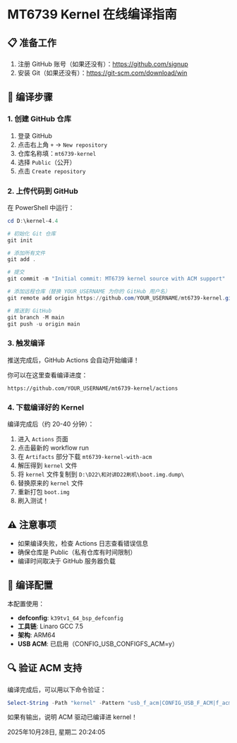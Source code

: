 # MT6739 Kernel 在线编译指南

## 📋 准备工作

1. 注册 GitHub 账号（如果还没有）：https://github.com/signup
2. 安装 Git（如果还没有）：https://git-scm.com/download/win

## 🚀 编译步骤

### 1. 创建 GitHub 仓库

1. 登录 GitHub
2. 点击右上角 `+` → `New repository`
3. 仓库名称填：`mt6739-kernel`
4. 选择 `Public`（公开）
5. 点击 `Create repository`

### 2. 上传代码到 GitHub

在 PowerShell 中运行：

```powershell
cd D:\kernel-4.4

# 初始化 Git 仓库
git init

# 添加所有文件
git add .

# 提交
git commit -m "Initial commit: MT6739 kernel source with ACM support"

# 添加远程仓库（替换 YOUR_USERNAME 为你的 GitHub 用户名）
git remote add origin https://github.com/YOUR_USERNAME/mt6739-kernel.git

# 推送到 GitHub
git branch -M main
git push -u origin main
```

### 3. 触发编译

推送完成后，GitHub Actions 会自动开始编译！

你可以在这里查看编译进度：
```
https://github.com/YOUR_USERNAME/mt6739-kernel/actions
```

### 4. 下载编译好的 Kernel

编译完成后（约 20-40 分钟）：

1. 进入 `Actions` 页面
2. 点击最新的 workflow run
3. 在 `Artifacts` 部分下载 `mt6739-kernel-with-acm`
4. 解压得到 `kernel` 文件
5. 将 `kernel` 文件复制到 `D:\D22\和对讲D22刷机\boot.img.dump\`
6. 替换原来的 `kernel` 文件
7. 重新打包 `boot.img`
8. 刷入测试！

## ⚠️ 注意事项

- 如果编译失败，检查 Actions 日志查看错误信息
- 确保仓库是 Public（私有仓库有时间限制）
- 编译时间取决于 GitHub 服务器负载

## 🎯 编译配置

本配置使用：
- **defconfig**: `k39tv1_64_bsp_defconfig`
- **工具链**: Linaro GCC 7.5
- **架构**: ARM64
- **USB ACM**: 已启用（CONFIG_USB_CONFIGFS_ACM=y）

## 🔍 验证 ACM 支持

编译完成后，可以用以下命令验证：

```powershell
Select-String -Path "kernel" -Pattern "usb_f_acm|CONFIG_USB_F_ACM|f_acm"
```

如果有输出，说明 ACM 驱动已编译进 kernel！



2025年10月28日, 星期二 20:24:05


